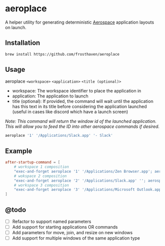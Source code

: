 # aeroplace

A helper utility for generating deterministic [Aerospace](https://github.com/nikitabobko/AeroSpace)
application layouts on launch.

## Installation

```bash
brew install https://github.com/frosthaven/aeroplace
```

## Usage

aeroplace `<workspace>` `<application>` `<title (optional)>`

- workspace: The workspace identifier to place the application in
- application: The application to launch
- title (optional): If provided, the command will wait until the application has
    this text in its title before considering the application launched (useful
    in cases like discord which have a launch screen)

*Note: This command will return the window id of the launched application. This
will allow you to feed the ID into other aerospace commands if desired.*

```bash
aeroplace '1' '/Applications/Slack.app' '- Slack'
```

## Example

```toml
after-startup-command = [
    # workspace 1 composition
    "exec-and-forget aeroplace '1' '/Applications/Zen Browser.app'; aeroplace '1' '/Applications/WezTerm.app'",
    # wokspace 2 composition
    "exec-and-forget aeroplace '2' '/Applications/Slack.app' ''; aerospace move left --window-id $(aeroplace '2' '/Applications/Discord.app' '- Discord'); aerospace move right --window-id $(aeroplace '2' '/Applications/Obsidian.app' 'Obsidian')",
    # workspace 3 composition
    "exec-and-forget aeroplace '3' '/Applications/Microsoft Outlook.app' ' • '; aeroplace '3' '/Applications/ForkLift.app' ''",
]
```

## @todo

- [ ] Refactor to support named parameters
- [ ] Add support for starting applications OR commands
- [ ] Add parameters for move, join, and resize on new windows
- [ ] Add support for multiple windows of the same application type
